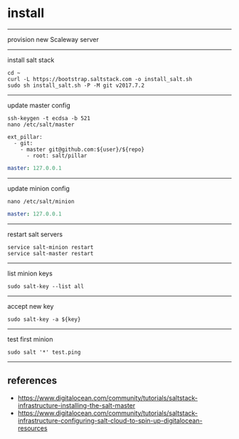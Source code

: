 # install

---

provision new Scaleway server

---

install salt stack

```shell
cd ~
curl -L https://bootstrap.saltstack.com -o install_salt.sh
sudo sh install_salt.sh -P -M git v2017.7.2
```

---

update master config

```shell
ssh-keygen -t ecdsa -b 521
nano /etc/salt/master
```

```
ext_pillar:
  - git:
    - master git@github.com:${user}/${repo}
      - root: salt/pillar
```

```yml
master: 127.0.0.1
```

---

update minion config

```shell
nano /etc/salt/minion
```

```yml
master: 127.0.0.1
```

---

restart salt servers

```shell
service salt-minion restart
service salt-master restart
```

---

list minion keys

```shell
sudo salt-key --list all
```

---

accept new key

```shell
sudo salt-key -a ${key}
```

---

test first minion

```shell
sudo salt '*' test.ping
```

---

## references

- https://www.digitalocean.com/community/tutorials/saltstack-infrastructure-installing-the-salt-master
- https://www.digitalocean.com/community/tutorials/saltstack-infrastructure-configuring-salt-cloud-to-spin-up-digitalocean-resources
